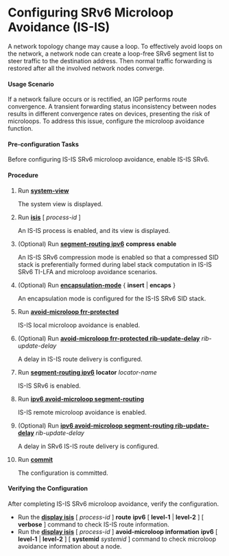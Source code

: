 Configuring SRv6 Microloop Avoidance (IS-IS)
============================================

A network topology change may cause a loop. To effectively avoid loops on the network, a network node can create a loop-free SRv6 segment list to steer traffic to the destination address. Then normal traffic forwarding is restored after all the involved network nodes converge.

#### Usage Scenario

If a network failure occurs or is rectified, an IGP performs route convergence. A transient forwarding status inconsistency between nodes results in different convergence rates on devices, presenting the risk of microloops. To address this issue, configure the microloop avoidance function.


#### Pre-configuration Tasks

Before configuring IS-IS SRv6 microloop avoidance, enable IS-IS SRv6.


#### Procedure

1. Run [**system-view**](cmdqueryname=system-view)
   
   
   
   The system view is displayed.
2. Run [**isis**](cmdqueryname=isis) [ *process-id* ]
   
   
   
   An IS-IS process is enabled, and its view is displayed.
3. (Optional) Run [**segment-routing ipv6**](cmdqueryname=segment-routing+ipv6+compress+enable) **compress** **enable**
   
   
   
   An IS-IS SRv6 compression mode is enabled so that a compressed SID stack is preferentially formed during label stack computation in IS-IS SRv6 TI-LFA and microloop avoidance scenarios.
4. (Optional) Run [**encapsulation-mode**](cmdqueryname=encapsulation-mode) { **insert** | **encaps** }
   
   
   
   An encapsulation mode is configured for the IS-IS SRv6 SID stack.
5. Run [**avoid-microloop frr-protected**](cmdqueryname=avoid-microloop+frr-protected)
   
   
   
   IS-IS local microloop avoidance is enabled.
6. (Optional) Run [**avoid-microloop frr-protected rib-update-delay**](cmdqueryname=avoid-microloop+frr-protected+rib-update-delay) *rib-update-delay*
   
   
   
   A delay in IS-IS route delivery is configured.
7. Run [**segment-routing ipv6**](cmdqueryname=segment-routing+ipv6) **locator** *locator-name*
   
   
   
   IS-IS SRv6 is enabled.
8. Run [**ipv6 avoid-microloop segment-routing**](cmdqueryname=ipv6+avoid-microloop+segment-routing)
   
   
   
   IS-IS remote microloop avoidance is enabled.
9. (Optional) Run [**ipv6 avoid-microloop segment-routing rib-update-delay**](cmdqueryname=ipv6+avoid-microloop+segment-routing+rib-update-delay) *rib-update-delay*
   
   
   
   A delay in SRv6 IS-IS route delivery is configured.
10. Run [**commit**](cmdqueryname=commit)
    
    
    
    The configuration is committed.

#### Verifying the Configuration

After completing IS-IS SRv6 microloop avoidance, verify the configuration.

* Run the [**display isis**](cmdqueryname=display+isis) [ *process-id* ] **route** **ipv6** [ **level-1** | **level-2** ] [ **verbose** ] command to check IS-IS route information.
* Run the [**display isis**](cmdqueryname=display+isis+avoid-microloop+information) [ *process-id* ] **avoid-microloop information** **ipv6** [ **level-1** | **level-2** ] [ **systemid** *systemid* ] command to check microloop avoidance information about a node.